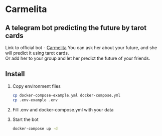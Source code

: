 # Carmelita

## A telegram bot predicting the future by tarot cards

Link to official bot - [Carmelita](https://t.me/carmelita_bot)
You can ask her about your future, and she will predict it using tarot cards.  
Or add her to your group and let her predict the future of your friends.

## Install

1. Copy environment files

    ```bash
    cp docker-compose-example.yml docker-compose.yml
    cp .env-example .env
    ```

2. Fill .env and docker-compose.yml with your data
3. Start the bot

    ```bash
    docker-compose up -d
    ```
